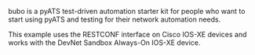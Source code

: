 bubo is a pyATS test-driven automation starter kit for people who want to start using pyATS and testing for their network automation needs. 

This example uses the RESTCONF interface on Cisco IOS-XE devices and works with the DevNet Sandbox Always-On IOS-XE device.